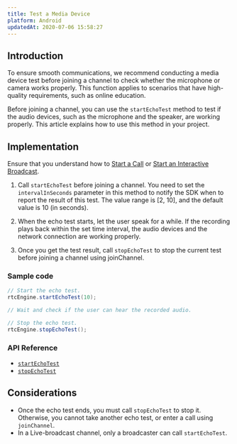 ```yaml
---
title: Test a Media Device
platform: Android
updatedAt: 2020-07-06 15:58:27
---
```

## Introduction

To ensure smooth communications, we recommend conducting a media device test before joining a channel to check whether the microphone or camera works properly. This function applies to scenarios that have high-quality requirements, such as online education.

Before joining a channel, you can use the `startEchoTest` method to test if the audio devices, such as the microphone and the speaker, are working properly. This article explains how to use this method in your project.

## Implementation

Ensure that you understand how to [Start a Call](start_call_android) or [Start an Interactive Broadcast](start_live_android).

1. Call `startEchoTest` before joining a channel. You need to set the `intervalInSeconds` parameter in this method to notify the SDK when to report the result of this test. The value range is [2, 10], and the default value is 10 (in seconds).

2. When the echo test starts, let the user speak for a while. If the recording plays back within the set time interval, the audio devices and the network connection are working properly.

3. Once you get the test result, call `stopEchoTest` to stop the current test before joining a channel using joinChannel.

### Sample code

```java
// Start the echo test.
rtcEngine.startEchoTest(10);

// Wait and check if the user can hear the recorded audio.

// Stop the echo test.
rtcEngine.stopEchoTest();
```

### API Reference

- [`startEchoTest`](./API%20Reference/java/classio_1_1agora_1_1rtc_1_1_rtc_engine.html#a712bb50be350186d097f4deed8e1aa37)
- [`stopEchoTest`](./API%20Reference/java/classio_1_1agora_1_1rtc_1_1_rtc_engine.html#a01b8067275003c011f6d81bb41ee0fe1)

## Considerations

- Once the echo test ends, you must call `stopEchoTest` to stop it. Otherwise, you cannot take another echo test, or enter a call using `joinChannel`.
- In a Live-broadcast channel, only a broadcaster can call `startEchoTest`. 